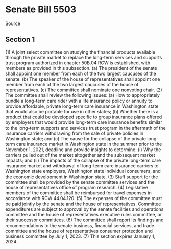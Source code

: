 # Senate Bill 5503

[Source](http://lawfilesext.leg.wa.gov/biennium/2021-22/Xml/Bills/Senate%20Bills/5503.xml)
## Section 1
(1) A joint select committee on studying the financial products available through the private market to replace the long-term services and supports trust program authorized in chapter 50B.04 RCW is established, with members as provided in this subsection.
(a) The president of the senate shall appoint one member from each of the two largest caucuses of the senate.
(b) The speaker of the house of representatives shall appoint one member from each of the two largest caucuses of the house of representatives.
(c) The committee shall nominate one nonvoting chair.
(2) The committee shall review the following issues:
(a) How to appropriately bundle a long-term care rider with a life insurance policy or annuity to provide affordable, private long-term care insurance in Washington state that would also be portable for use in other states;
(b) Whether there is a product that could be developed specific to group insurance plans offered by employers that would provide long-term care insurance benefits similar to the long-term supports and services trust program in the aftermath of the insurance carriers withdrawing from the sale of private policies in Washington state; and
(c) The cause for the collapse of the private long-term care insurance market in Washington state in the summer prior to the November 1, 2021, deadline and provide insights to determine:
(i) Why the carriers pulled out of the market altogether and the subsequent market impacts; and
(ii) The impacts of the collapse of the private long-term care insurance market and withdrawal of long-term care insurance carriers to Washington state employers, Washington state individual consumers, and the economic development in Washington state.
(3) Staff support for the committee shall be provided by the senate committee services and the house of representatives office of program research.
(4) Legislative members of the committee shall be reimbursed for travel expenses in accordance with RCW 44.04.120.
(5) The expenses of the committee must be paid jointly by the senate and the house of representatives. Committee expenditures are subject to approval by the senate facilities and operations committee and the house of representatives executive rules committee, or their successor committees.
(6) The committee shall report its findings and recommendations to the senate business, financial services, and trade committee and the house of representatives consumer protection and business committee by July 1, 2023.
(7) This section expires January 1, 2024.
